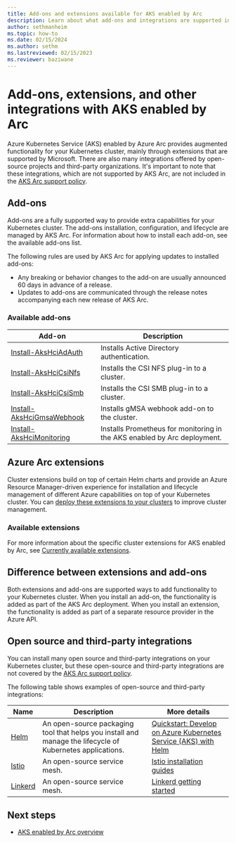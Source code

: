 ```yaml
---
title: Add-ons and extensions available for AKS enabled by Arc
description: Learn about what add-ons and integrations are supported in AKS enabled by Azure Arc.
author: sethmanheim
ms.topic: how-to
ms.date: 02/15/2024
ms.author: sethm 
ms.lastreviewed: 02/15/2023
ms.reviewer: baziwane
---
```


# Add-ons, extensions, and other integrations with AKS enabled by Arc

Azure Kubernetes Service (AKS) enabled by Azure Arc provides augmented functionality for your Kubernetes cluster, mainly through extensions that are supported by Microsoft. There are also many integrations offered by open-source projects and third-party organizations. It's important to note that these integrations, which are not supported by AKS Arc, are not included in the [AKS Arc support policy](support-policies.md).

## Add-ons

Add-ons are a fully supported way to provide extra capabilities for your Kubernetes cluster. The add-ons installation, configuration, and lifecycle are managed by AKS Arc. For information about how to install each add-on, see the available add-ons list.

The following rules are used by AKS Arc for applying updates to installed add-ons:

- Any breaking or behavior changes to the add-on are usually announced 60 days in advance of a release.
- Updates to add-ons are communicated through the release notes accompanying each new release of AKS Arc.

### Available add-ons

| Add-on                           | Description                                                  |
|--------------------------------------|------------------------------------------------------------------|
| [Install-AksHciAdAuth](reference/ps/install-akshciadauth.md)      | Installs Active Directory authentication.                        |
| [Install-AksHciCsiNfs](reference/ps/install-akshcicsinfs.md)      | Installs the CSI NFS plug-in to a cluster.                       |
| [Install-AksHciCsiSmb](reference/ps/install-akshcicsismb.md)      | Installs the CSI SMB plug-in to a cluster.                       |
| [Install-AksHciGmsaWebhook](reference/ps/install-akshcigmsawebhook.md) | Installs gMSA webhook add-on to the cluster.                     |
| [Install-AksHciMonitoring](reference/ps/install-akshcimonitoring.md)  | Installs Prometheus for monitoring in the AKS enabled by Arc deployment. |

## Azure Arc extensions

Cluster extensions build on top of certain Helm charts and provide an Azure Resource Manager-driven experience for installation and lifecycle management of different Azure capabilities on top of your Kubernetes cluster. You can [deploy these extensions to your clusters](/azure/azure-arc/kubernetes/extensions) to improve cluster management.

### Available extensions

For more information about the specific cluster extensions for AKS enabled by Arc, see [Currently available extensions](/azure/azure-arc/kubernetes/extensions-release).

## Difference between extensions and add-ons

Both extensions and add-ons are supported ways to add functionality to your Kubernetes cluster. When you install an add-on, the functionality is added as part of the AKS Arc deployment. When you install an extension, the functionality is added as part of a separate resource provider in the Azure API.

## Open source and third-party integrations

You can install many open source and third-party integrations on your Kubernetes cluster, but these open-source and third-party integrations are not covered by the [AKS Arc support policy](support-policies.md).

The following table shows examples of open-source and third-party integrations:

| Name                | Description                                                                                           | More details                                                                                                                                                               |
|-------------------------|-----------------------------------------------------------------------------------------------------------|--------------------------------------------------------------------------------------------------------------------------------------------------------------------------------|
| [Helm](https://helm.sh/)         | An open-source packaging tool that helps you install and manage the lifecycle of Kubernetes applications. | [Quickstart: Develop on Azure Kubernetes Service (AKS) with Helm](/azure/aks/quickstart-helm)                                                                                                     |
| [Istio](https://istio.io/)        | An open-source service mesh.                                                                              | [Istio installation guides](https://istio.io/latest/docs/setup/install/)                                                                                                                                        |
| [Linkerd](https://linkerd.io/)      | An open-source service mesh.                                                                              | [Linkerd getting started](https://linkerd.io/getting-started/)                                                                                                                                             |

## Next steps

- [AKS enabled by Arc overview](aks-overview.md)
